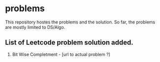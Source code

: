 # problems
This repository hostes the problems and the solution. So far, the problems are mostly limited to DS/Algo.
## List of Leetcode problem solution added.
  1. Bit Wise Completment - [url to actual problem ?]
